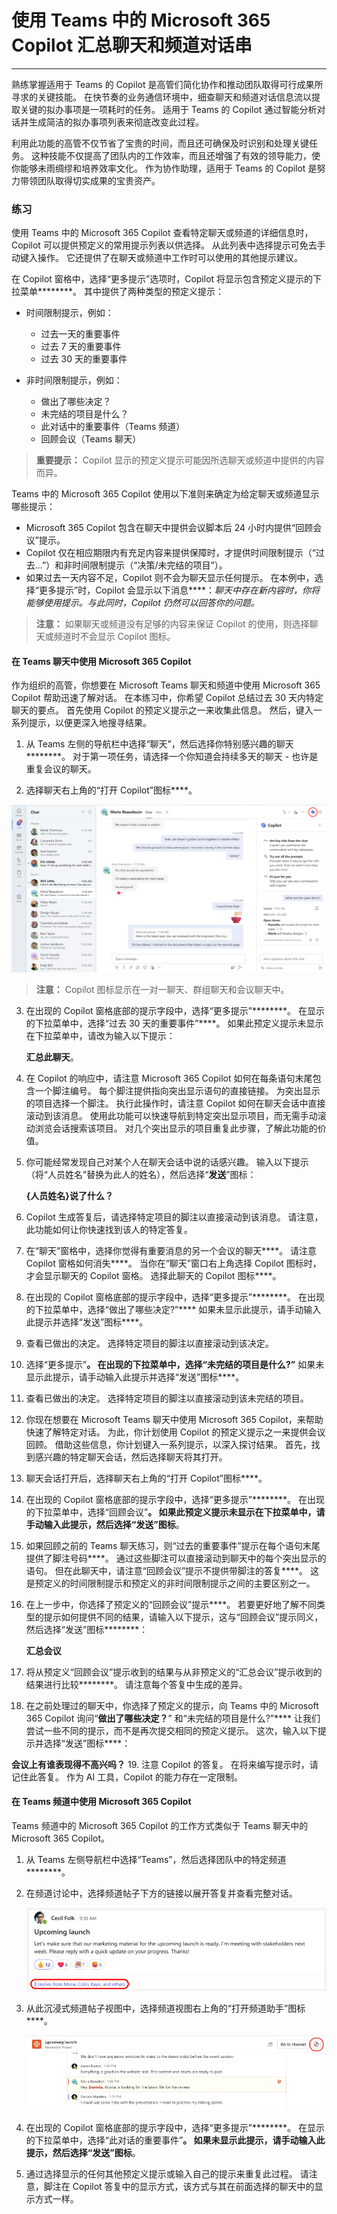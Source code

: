 # 使用 Teams 中的 Microsoft 365 Copilot 汇总聊天和频道对话串
---
熟练掌握适用于 Teams 的 Copilot 是高管们简化协作和推动团队取得可行成果所寻求的关键技能。 在快节奏的业务通信环境中，细查聊天和频道对话信息流以提取关键的拟办事项是一项耗时的任务。 适用于 Teams 的 Copilot 通过智能分析对话并生成简洁的拟办事项列表来彻底改变此过程。

利用此功能的高管不仅节省了宝贵的时间，而且还可确保及时识别和处理关键任务。 这种技能不仅提高了团队内的工作效率，而且还增强了有效的领导能力，使你能够未雨绸缪和培养效率文化。 作为协作助理，适用于 Teams 的 Copilot 是努力带领团队取得切实成果的宝贵资产。

### 练习

使用 Teams 中的 Microsoft 365 Copilot 查看特定聊天或频道的详细信息时，Copilot 可以提供预定义的常用提示列表以供选择。 从此列表中选择提示可免去手动键入操作。 它还提供了在聊天或频道中工作时可以使用的其他提示建议。

在 Copilot 窗格中，选择“更多提示”选项时，Copilot 将显示包含预定义提示的下拉菜单********。 其中提供了两种类型的预定义提示：

 -  时间限制提示，例如：
     -  过去一天的重要事件
     -  过去 7 天的重要事件
     -  过去 30 天的重要事件

 -  非时间限制提示，例如：
     -  做出了哪些决定？
     -  未完结的项目是什么？
     -  此对话中的重要事件（Teams 频道）
     -  回顾会议（Teams 聊天）

> **重要提示：** Copilot 显示的预定义提示可能因所选聊天或频道中提供的内容而异。

Teams 中的 Microsoft 365 Copilot 使用以下准则来确定为给定聊天或频道显示哪些提示：

 -  Microsoft 365 Copilot 包含在聊天中提供会议脚本后 24 小时内提供“回顾会议”提示。
 -  Copilot 仅在相应期限内有充足内容来提供保障时，才提供时间限制提示（“过去...”）和非时间限制提示（“决策/未完结的项目”）。
 -  如果过去一天内容不足，Copilot 则不会为聊天显示任何提示。 在本例中，选择“更多提示”时，Copilot 会显示以下消息****：*聊天中存在新内容时，你将能够使用提示。与此同时，Copilot 仍然可以回答你的问题。*

> **注意：** 如果聊天或频道没有足够的内容来保证 Copilot 的使用，则选择聊天或频道时不会显示 Copilot 图标。

#### 在 Teams 聊天中使用 Microsoft 365 Copilot

作为组织的高管，你想要在 Microsoft Teams 聊天和频道中使用 Microsoft 365 Copilot 帮助迅速了解对话。 在本练习中，你希望 Copilot 总结过去 30 天内特定聊天的要点。 首先使用 Copilot 的预定义提示之一来收集此信息。 然后，键入一系列提示，以便更深入地搜寻结果。

1.  从 Teams 左侧的导航栏中选择“聊天”，然后选择你特别感兴趣的聊天********。 对于第一项任务，请选择一个你知道会持续多天的聊天 - 也许是重复会议的聊天。

2.  选择聊天右上角的“打开 Copilot”图标****。
    
   ![屏幕截图显示 Teams 中的聊天，其中突出显示了 Copilot 图标。](../media/copilot-teams-icon-da01ab29.png)
    
    
   > **注意：** Copilot 图标显示在一对一聊天、群组聊天和会议聊天中。

3.  在出现的 Copilot 窗格底部的提示字段中，选择“更多提示”********。 在显示的下拉菜单中，选择“过去 30 天的重要事件”****。 如果此预定义提示未显示在下拉菜单中，请改为输入以下提示：
    
    **汇总此聊天**。

4.  在 Copilot 的响应中，请注意 Microsoft 365 Copilot 如何在每条语句末尾包含一个脚注编号。 每个脚注提供指向突出显示语句的直接链接。 为突出显示的项目选择一个脚注。 执行此操作时，请注意 Copilot 如何在聊天会话中直接滚动到该消息。 使用此功能可以快速导航到特定突出显示项目，而无需手动滚动浏览会话搜索该项目。 对几个突出显示的项目重复此步骤，了解此功能的价值。

5.  你可能经常发现自己对某个人在聊天会话中说的话感兴趣。 输入以下提示（将“人员姓名”替换为此人的姓名），然后选择“**发送**”图标：
    
    **\{人员姓名\}说了什么？**

6.  Copilot 生成答复后，请选择特定项目的脚注以直接滚动到该消息。 请注意，此功能如何让你快速找到该人的特定答复。

7.  在“聊天”窗格中，选择你觉得有重要消息的另一个会议的聊天****。 请注意 Copilot 窗格如何消失****。 当你在“聊天”窗口右上角选择 Copilot 图标时，才会显示聊天的 Copilot 窗格。 选择此聊天的 Copilot 图标****。

8.  在出现的 Copilot 窗格底部的提示字段中，选择“更多提示”********。 在出现的下拉菜单中，选择“做出了哪些决定?”**** 如果未显示此提示，请手动输入此提示并选择“发送”图标****。

9.  查看已做出的决定。 选择特定项目的脚注以直接滚动到该决定。

10. 选择“更多提示”****。 在出现的下拉菜单中，选择“未完结的项目是什么?”**** 如果未显示此提示，请手动输入此提示并选择“发送”图标****。

11. 查看已做出的决定。 选择特定项目的脚注以直接滚动到该未完结的项目。

12. 你现在想要在 Microsoft Teams 聊天中使用 Microsoft 365 Copilot，来帮助快速了解特定对话。 为此，你计划使用 Copilot 的预定义提示之一来提供会议回顾。 借助这些信息，你计划键入一系列提示，以深入探讨结果。 首先，找到感兴趣的特定聊天会话，然后选择聊天将其打开。

13. 聊天会话打开后，选择聊天右上角的“打开 Copilot”图标****。

14. 在出现的 Copilot 窗格底部的提示字段中，选择“更多提示”********。 在出现的下拉菜单中，选择“回顾会议”****。 如果此预定义提示未显示在下拉菜单中，请手动输入此提示，然后选择“发送”图标****。

15. 如果回顾之前的 Teams 聊天练习，则“过去的重要事件”提示在每个语句末尾提供了脚注号码****。 通过这些脚注可以直接滚动到聊天中的每个突出显示的语句。 但在此聊天中，请注意“回顾会议”提示不提供带脚注的答复****。 这是预定义的时间限制提示和预定义的非时间限制提示之间的主要区别之一。

16. 在上一步中，你选择了预定义的“回顾会议”提示****。 若要更好地了解不同类型的提示如何提供不同的结果，请输入以下提示，这与“回顾会议”提示同义，然后选择“发送”图标********：
    
    **汇总会议**

17. 将从预定义“回顾会议”提示收到的结果与从非预定义的“汇总会议”提示收到的结果进行比较********。 请注意每个答复中生成的差异。

18. 在之前处理过的聊天中，你选择了预定义的提示，向 Teams 中的 Microsoft 365 Copilot 询问“**做出了哪些决定？**” 和“未完结的项目是什么?”**** 让我们尝试一些不同的提示，而不是再次提交相同的预定义提示。 这次，输入以下提示并选择“发送”图标****：
    
**会议上有谁表现得不高兴吗？**
19. 注意 Copilot 的答复。 在将来编写提示时，请记住此答复。 作为 AI 工具，Copilot 的能力存在一定限制。

#### 在 Teams 频道中使用 Microsoft 365 Copilot

Teams 频道中的 Microsoft 365 Copilot 的工作方式类似于 Teams 聊天中的 Microsoft 365 Copilot。

1.  从 Teams 左侧导航栏中选择“Teams”，然后选择团队中的特定频道********。

2.  在频道讨论中，选择频道帖子下方的链接以展开答复并查看完整对话。
    
    ![屏幕截图显示 Teams 中的沉浸式频道帖子，其中突出显示了 Copilot 图标。](../media/copilot-teams-replies-4974c937.png)
    
3.  从此沉浸式频道帖子视图中，选择频道视图右上角的“打开频道助手”图标****。
    
    ![屏幕截图显示 Teams 中的频道帖子，并突出显示答复选项。](../media/copilot-teams-icon-replies-c03368a6.png)
    
4.  在出现的 Copilot 窗格底部的提示字段中，选择“更多提示”********。 在显示的下拉菜单中，选择“此对话的重要事件”****。 如果未显示此提示，请手动输入此提示，然后选择“发送”图标****。

5.  通过选择显示的任何其他预定义提示或输入自己的提示来重复此过程。 请注意，脚注在 Copilot 答复中的显示方式，该方式与其在前面选择的聊天中的显示方式一样。
